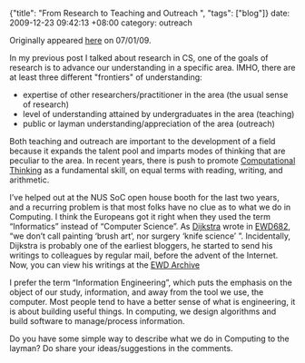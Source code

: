 {"title": "From Research to Teaching and Outreach  ", "tags": ["blog"]}
date: 2009-12-23 09:42:13 +08:00
category: outreach

Originally appeared
[here](http://nusschoolofcomputing.blogspot.com/2009/01/from-research-to-teaching-and-outreach.html)
on 07/01/09.

In my previous post I talked about research in CS, one of the goals of research
is to advance our understanding in a specific area. IMHO, there are at least
three different "frontiers" of understanding:

* expertise of other researchers/practitioner in the area (the usual sense of research)
* level of understanding attained by undergraduates in the area (teaching)
* public or layman understanding/appreciation of the area (outreach)

Both teaching and outreach are important to the development of a field because
it expands the talent pool and imparts modes of thinking that are peculiar to
the area. In recent years, there is push to promote [Computational
Thinking](http://www.cs.cmu.edu/%C2%A0CompThink/) as a fundamental skill, on
equal terms with reading, writing, and arithmetic.

I’ve helped out at the NUS SoC open house booth for the last two years, and a
recurring problem is that most folks have no clue as to what we do in
Computing. I think the Europeans got it right when they used the term
“Informatics” instead of “Computer Science”. As
[Dijkstra](http://www.cs.utexas.edu/users/EWD/) wrote in
[EWD682](http://www.cs.utexas.edu/users/EWD/transcriptions/EWD06xx/EWD682.html),
“we don’t call painting ‘brush art’, nor surgery ‘knife science’ ”.
Incidentally, Dijkstra is probably one of the earliest bloggers, he started to
send his writings to colleagues by regular mail, before the advent of the
Internet. Now, you can view his writings at the [EWD
Archive](http://www.cs.utexas.edu/users/EWD/)

I prefer the term “Information Engineering”, which puts the emphasis on the
object of our study, information, and away from the tool we use, the computer.
Most people tend to have a better sense of what is engineering, it is about
building useful things. In computing, we design algorithms and build software
to manage/process information.

Do you have some simple way to describe what we do in Computing to the layman?
Do share your ideas/suggestions in the comments.
